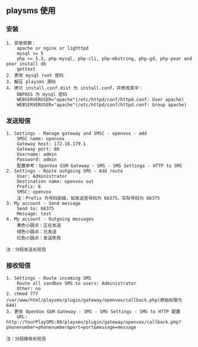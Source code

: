 ## playsms 使用

### 安装

	1. 安装依赖：
		apache or nginx or lighttpd
		mysql >= 5
		php >= 5.3, php-mysql, php-cli, php-mbstring, php-gd, php-pear and pear install db
		gettext
	2. 更改 mysql root 密码
	3. 解压 playsms 源码
	4. 拷贝 install.conf.dist 为 install.conf，并修改其中：
		DBPASS 为 mysql 密码
		WEBSERVERUSER="apache"(/etc/httpd/conf/httpd.conf: User apache)
		WEBSERVERUSER="apache"(/etc/httpd/conf/httpd.conf: Group apache)

### 发送短信

	1. Settings - Manage gateway and SMSC - openvox - add
		SMSC name: openvox
		Gateway host: 172.16.179.1
		Gateway port: 80
		Username: admin
		Password: admin
		配置参考：OpenVox GSM Gateway - SMS - SMS Settings - HTTP to SMS
	2. Settings - Route outgoing SMS - Add route
		User: Administrator
		Destination name: openvox out
		Prefix: 6
		SMSC: openvox
		注：Prefix 为号码前缀，如发送至号码为 66375，实际号码为 66375
	3. My account - Send message
		Send to: 66375
		Message: test
	4. My account - Outgoing messages
		黄色小圆点：正在发送
		绿色小圆点：已发送
		红色小圆点：发送失败
		
	注：分段发送长短信
	
### 接收短信

	1. Settings - Route incoming SMS
		Route all sandbox SMS to users: Administrator
		Other: no
	2. chmod 777 /var/www/html/playsms/plugin/gateway/openvox/callback.php(原始权限为 644)
	3. 更改 OpenVox GSM Gateway - SMS - SMS Settings - SMS to HTTP 配置
		URL: http://YourPlaySMS:80/playsms/plugin/gateway/openvox/callback.php?phonenumber=phonenumber&port=port&message=message
	
	注：分段接收长短信
	